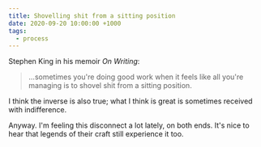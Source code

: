 ```yaml
---
title: Shovelling shit from a sitting position
date: 2020-09-20 10:00:00 +1000
tags:
  - process
---
```


Stephen King in his memoir _On Writing_:

> ...sometimes you're doing good work when it feels like all you're managing is to shovel shit from a sitting position.

I think the inverse is also true; what I think is great is sometimes received with indifference.

Anyway. I'm feeling this disconnect a lot lately, on both ends. It's nice to hear that legends of their craft still experience it too.